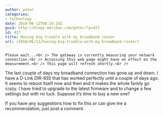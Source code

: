 ```yaml
---
author: peter
categories:
- technology
date: 2010-06-12T08:16:14Z
guid: http://blogs.merikan.com/peter/?p=427
id: 427
title: Having big trouble with my broadband router
url: /2010/06/12/having-big-trouble-with-my-broadband-router/
---
```


`Please wait...<br />
The gateway is currently measuring your network connection.<br />
Accessing this web page might have an effect on the measurement.<br />
This page will refresh shortly.<br />
` 

The last couple of days my broadband connection has gone up and down. I have a D-Link DIR-655 that has worked perfectly until a couple of days ago. It seems to reboot itself now and then and it makes the whole family go crazy. I have tried to upgrade to the latest firmware and to change a few settings but with no luck. Suppose it&#8217;s time to buy a new one?

If you have any suggestions how to fix this or can give me a recommendation, just post a comment.
